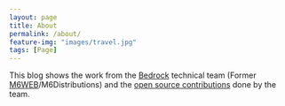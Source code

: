 ```yaml
---
layout: page
title: About
permalink: /about/
feature-img: "images/travel.jpg"
tags: [Page]
---
```

This blog shows the work from the [Bedrock](https://bedrockstreaming.com/) technical team (Former [M6WEB](https://www.groupem6.fr/le-groupe/activites/diversifications/m6-web.html)/M6Distributions) and the [open source contributions](https://tech.m6web.fr/oss/) done by the team.

